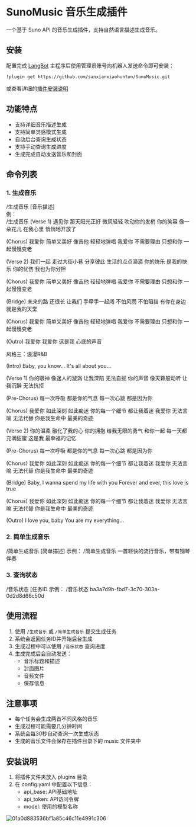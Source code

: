 # SunoMusic 音乐生成插件

<!--
## 插件开发者详阅

### 开始

此仓库是 LangBot 插件模板，您可以直接在 GitHub 仓库中点击右上角的 "Use this template" 以创建你的插件。  
接下来按照以下步骤修改模板代码：

#### 修改模板代码

- 修改此文档顶部插件名称信息
- 将此文档下方的`<插件发布仓库地址>`改为你的插件在 GitHub· 上的地址
- 补充下方的`使用`章节内容
- 修改`main.py`中的`@register`中的插件 名称、描述、版本、作者 等信息
- 修改`main.py`中的`MyPlugin`类名为你的插件类名
- 将插件所需依赖库写到`requirements.txt`中
- 根据[插件开发教程](https://docs.langbot.app/plugin/dev/tutor.html)编写插件代码
- 删除 README.md 中的注释内容


#### 发布插件

推荐将插件上传到 GitHub 代码仓库，以便用户通过下方方式安装。   
欢迎[提issue](https://github.com/RockChinQ/LangBot/issues/new?assignees=&labels=%E7%8B%AC%E7%AB%8B%E6%8F%92%E4%BB%B6&projects=&template=submit-plugin.yml&title=%5BPlugin%5D%3A+%E8%AF%B7%E6%B1%82%E7%99%BB%E8%AE%B0%E6%96%B0%E6%8F%92%E4%BB%B6)，将您的插件提交到[插件列表](https://github.com/stars/RockChinQ/lists/qchatgpt-%E6%8F%92%E4%BB%B6)

下方是给用户看的内容，按需修改
-->
一个基于 Suno API 的音乐生成插件，支持自然语言描述生成音乐。

## 安装

配置完成 [LangBot](https://github.com/RockChinQ/LangBot) 主程序后使用管理员账号向机器人发送命令即可安装：

```
!plugin get https://github.com/sanxianxiaohuntun/SunoMusic.git
```
或查看详细的[插件安装说明](https://docs.langbot.app/plugin/plugin-intro.html#%E6%8F%92%E4%BB%B6%E7%94%A8%E6%B3%95)


## 功能特点

- 支持详细音乐描述生成
- 支持简单灵感模式生成
- 自动后台查询生成状态
- 支持手动查询生成进度
- 生成完成自动发送音乐和封面

## 命令列表

### 1. 生成音乐
/生成音乐 [音乐描述]<br>
例：<br>
/生成音乐 
(Verse 1)
遇见你 那天阳光正好
微风轻轻 吹动你的发梢
你的笑容 像一朵花儿
在我心里 悄悄地开放了

(Chorus)
我爱你 简单又美好
像吉他 轻轻地弹唱
我爱你 不需要理由
只想和你 一起慢慢变老

(Verse 2)
我们一起 走过大街小巷
分享彼此 生活的点点滴滴
你的快乐 是我的快乐
你的忧伤 我也为你分担

(Chorus)
我爱你 简单又美好
像吉他 轻轻地弹唱
我爱你 不需要理由
只想和你 一起慢慢变老

(Bridge)
未来的路 还很长
让我们 手牵手一起闯
不怕风雨 不怕阻挡
有你在身边 就是我的天堂

(Chorus)
我爱你 简单又美好
像吉他 轻轻地弹唱
我爱你 不需要理由
只想和你 一起慢慢变老

(Outro)
我爱你 我爱你
这是我 心底的声音

风格三：浪漫R&B

(Intro)
Baby, you know...
It's all about you...

(Verse 1)
你的眼神 像迷人的漩涡
让我深陷 无法自拔
你的声音 像天籁般动听
让我沉醉 无法抗拒

(Pre-Chorus)
每一次呼吸 都是你的气息
每一次心跳 都是因为你

(Chorus)
我爱你 如此深刻 如此痴迷
你的每一个细节 都让我着迷
我爱你 无法言喻 无法代替
你是我生命中 最美的奇迹

(Verse 2)
你的温柔 融化了我的心
你的拥抱 给我无限的勇气
和你一起 每一天都充满甜蜜
这是我 最幸福的记忆

(Pre-Chorus)
每一次呼吸 都是你的气息
每一次心跳 都是因为你

(Chorus)
我爱你 如此深刻 如此痴迷
你的每一个细节 都让我着迷
我爱你 无法言喻 无法代替
你是我生命中 最美的奇迹

(Bridge)
Baby, I wanna spend my life with you
Forever and ever, this love is true

(Chorus)
我爱你 如此深刻 如此痴迷
你的每一个细节 都让我着迷
我爱你 无法言喻 无法代替
你是我生命中 最美的奇迹

(Outro)
I love you, baby
You are my everything...

### 2. 简单生成音乐
/简单生成音乐 [简单描述]
示例：
/简单生成音乐 一首轻快的流行音乐，带有钢琴伴奏

### 3. 查询状态
/音乐状态 [任务ID
示例：
/音乐状态 ba3a7d9b-fbd7-3c70-303a-0d2d8d66c50d

## 使用流程

1. 使用 `/生成音乐` 或 `/简单生成音乐` 提交生成任务
2. 系统会返回任务ID并开始后台生成
3. 生成过程中可以使用 `/音乐状态` 查询进度
4. 生成完成后会自动发送：
   - 音乐标题和描述
   - 封面图片
   - 音频文件
   - 保存信息

## 注意事项

- 每个任务会生成两首不同风格的音乐
- 生成过程可能需要几分钟时间
- 系统会每30秒自动查询一次生成状态
- 生成的音乐文件会保存在插件目录下的 music 文件夹中

## 安装说明

1. 将插件文件夹放入 plugins 目录
2. 在 config.yaml 中配置以下信息：
   - api_base: API基础地址
   - api_token: API访问令牌
   - model: 使用的模型名称

![01a0d883536bf1a85c46c11e4991c306](https://github.com/user-attachments/assets/b4ab836b-1920-4b8f-a5c4-1670a5753d33)


<!-- 插件开发者自行填写插件使用说明 -->
